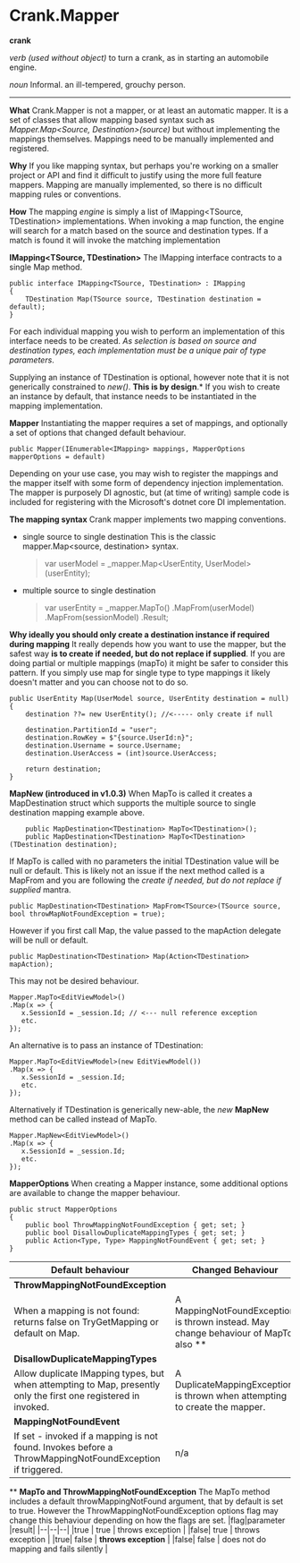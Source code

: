 # Crank.Mapper

**crank**

*verb (used without object)*
to turn a crank, as in starting an automobile engine.

*noun*
Informal. an ill-tempered, grouchy person.

---
**What**
Crank.Mapper is not a mapper, or at least an automatic mapper. It is a set of classes that allow mapping based syntax such as *Mapper.Map<Source, Destination>(source)* but without implementing the mappings themselves. Mappings need to be manually implemented and registered.

**Why**
If you like mapping syntax, but perhaps you're working on a smaller project or API and find it difficult to justify using the more full feature mappers. Mapping are manually implemented, so there is no difficult mapping rules or conventions. 

**How**
The mapping *engine* is simply a list of IMapping<TSource, TDestination> implementations. When invoking a map function, the engine will search for a match based on the source and destination types. If a match is found it will invoke the matching implementation

**IMapping<TSource, TDestination>**
The IMapping interface contracts to a single Map method. 

    public interface IMapping<TSource, TDestination> : IMapping
    {
    	TDestination Map(TSource source, TDestination destination = default);
    }

For each individual mapping you wish to perform an implementation of this interface needs to be created. *As selection is based on source and destination types, each implementation must be a unique pair of type parameters*.

Supplying an instance of TDestination is optional,  however note that it is not generically constrained to *new()*. **This is by design**.* If you wish to create an instance by default, that instance needs to be instantiated in the mapping implementation.

**Mapper**
Instantiating the mapper requires a set of mappings, and optionally a set of options that changed default behaviour. 

    public Mapper(IEnumerable<IMapping> mappings, MapperOptions mapperOptions = default)

Depending on your use case, you may wish to register the mappings and the mapper itself with some form of dependency injection implementation. The mapper is purposely DI agnostic, but (at time of writing) sample code is included for registering with the Microsoft's dotnet core DI implementation. 

**The mapping syntax**
Crank mapper implements two mapping conventions.
- single source to single destination
This is the classic mapper.Map<source, destination> syntax. 

    > var userModel = _mapper.Map<UserEntity, UserModel>(userEntity);

- multiple source to single destination

    > var userEntity = _mapper.MapTo<UserEntity>()
                    .MapFrom(userModel)
                    .MapFrom(sessionModel)
                    .Result;
                    

**Why ideally you should only create a destination instance if required during mapping**
It really depends how you want to use the mapper, but the safest way **is to create if needed, but do not replace if supplied**. If you are doing partial or multiple mappings (mapTo) it might be safer to consider this pattern. If you simply use map for single type to type mappings it likely doesn't matter and you can choose not to do so. 

    public UserEntity Map(UserModel source, UserEntity destination = null)
    {
        destination ??= new UserEntity(); //<----- only create if null

        destination.PartitionId = "user";
        destination.RowKey = $"{source.UserId:n}";
        destination.Username = source.Username;
        destination.UserAccess = (int)source.UserAccess;

        return destination;
    }

**MapNew (introduced in v1.0.3)**
When MapTo is called it creates a MapDestination<TDestination> struct which supports the multiple source to single destination mapping example above.

        public MapDestination<TDestination> MapTo<TDestination>();
        public MapDestination<TDestination> MapTo<TDestination>(TDestination destination);

If MapTo is called with no parameters the initial TDestination value will be null or default. This is likely not an issue if the next method called is a MapFrom and you are following the *create if needed, but do not replace if supplied* mantra.

    public MapDestination<TDestination> MapFrom<TSource>(TSource source, bool throwMapNotFoundException = true);

However if you first call Map, the value passed to the mapAction delegate will be null or default. 

    public MapDestination<TDestination> Map(Action<TDestination> mapAction);

This may not be desired behaviour. 

    Mapper.MapTo<EditViewModel>()
    .Map(x => {
       x.SessionId = _session.Id; // <--- null reference exception
       etc.
    });
    
An alternative is to pass an instance of TDestination:

    Mapper.MapTo<EditViewModel>(new EditViewModel())
    .Map(x => {
       x.SessionId = _session.Id;
       etc.
    });

Alternatively if TDestination is generically new-able, the *new* **MapNew** method can be called instead of MapTo.

    Mapper.MapNew<EditViewModel>()
    .Map(x => {
       x.SessionId = _session.Id;
       etc.
    });

**MapperOptions**
When creating a Mapper instance, some additional options are available to change the mapper behaviour.

    public struct MapperOptions
    {
        public bool ThrowMappingNotFoundException { get; set; }
        public bool DisallowDuplicateMappingTypes { get; set; }
        public Action<Type, Type> MappingNotFoundEvent { get; set; }
    }

| Default behaviour  | Changed Behaviour |
|--|--|
| **ThrowMappingNotFoundException**  |  |
|When a mapping is not found: returns false on TryGetMapping or default on Map.|A MappingNotFoundException is thrown instead. May change behaviour of MapTo also ** |
|**DisallowDuplicateMappingTypes**|  |
|Allow duplicate IMapping types, but when attempting to Map, presently only the first one registered in invoked.| A DuplicateMappingException is thrown when attempting to create the mapper. |
|**MappingNotFoundEvent**||
|If set - invoked if a mapping is not found. Invokes before a ThrowMappingNotFoundException if triggered.| n/a |

** **MapTo and ThrowMappingNotFoundException**
The MapTo method includes a default throwMappingNotFound argument, that by default is set to true. However the ThrowMappingNotFoundException options flag may change this behaviour depending on how the flags are set.
|flag|parameter  |result|
|--|--|--|
|true | true | throws exception |
|false| true | throws exception |
|true| false | **throws exception** |
|false| false | does not do mapping and fails silently |


